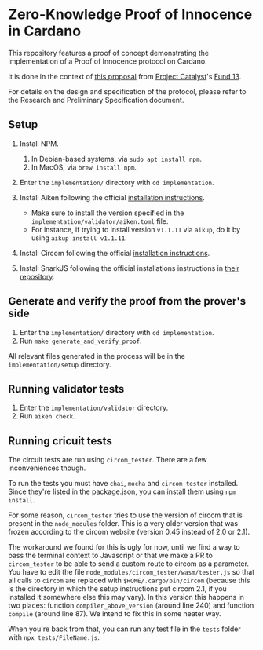 # Zero-Knowledge Proof of Innocence in Cardano

This repository features a proof of concept demonstrating the implementation of a Proof of Innocence protocol on Cardano.

It is done in the context of [this proposal](https://milestones.projectcatalyst.io/projects/1300197/milestones) from [Project Catalyst](https://projectcatalyst.io/)'s [Fund 13](https://projectcatalyst.io/funds/13).

For details on the design and specification of the protocol, please refer to the Research and Preliminary Specification document.

## Setup

1. Install NPM.
   1. In Debian-based systems, via `sudo apt install npm`.
   2. In MacOS, via `brew install npm`.
2. Enter the `implementation/` directory with `cd implementation`.
3. Install Aiken following the official [installation instructions](https://aiken-lang.org/installation-instructions).
   - Make sure to install the version specified in the `implementation/validator/aiken.toml` file.
   - For instance, if trying to install version `v1.1.11` via `aikup`, do it by using `aikup install v1.1.11`.

4. Install Circom following the official [installation instructions](https://docs.circom.io/getting-started/installation/).
5. Install SnarkJS following the official installations instructions in [their repository](https://github.com/iden3/snarkjs).

## Generate and verify the proof from the prover's side

1. Enter the `implementation/` directory with `cd implementation`.
2. Run `make generate_and_verify_proof`.

All relevant files generated in the process will be in the `implementation/setup` directory.

## Running validator tests

1. Enter the `implementation/validator` directory.
2. Run `aiken check`.

## Running cricuit tests
The circuit tests are run using `circom_tester`. There are a few inconveniences though.

To run the tests you must have `chai`, `mocha` and `circom_tester` installed. Since they're listed in the package.json, you can install them using `npm install`.

For some reason, `circom_tester` tries to use the version of circom that is present in the `node_modules` folder. This is a very older version that was frozen according to the circom website (version 0.45 instead of 2.0 or 2.1).

The workaround we found for this is ugly for now, until we find a way to pass the terminal context to Javascript or that we make a PR to `circom_tester` to be able to send a custom route to circom as a parameter. You have to edit the file `node_modules/circom_tester/wasm/tester.js` so that all calls to `circom` are replaced with `$HOME/.cargo/bin/circom` (because this is the directory in which the setup instructions put circom 2.1, if you installed it somewhere else this may vary). In this version this happens in two places: function `compiler_above_version` (around line 240) and function `compile` (around line 87). We intend to fix this in some neater way.

When you're back from that, you can run any test file in the `tests` folder with `npx tests/FileName.js`.